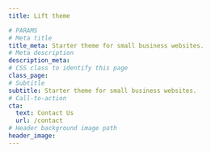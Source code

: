 ```yaml
---
title: Lift theme

# PARAMS
# Meta title
title_meta: Starter theme for small business websites.
# Meta description
description_meta: 
# CSS class to identify this page
class_page: 
# Subtitle
subtitle: Starter theme for small business websites.
# Call-to-action
cta:
  text: Contact Us
  url: /contact
# Header background image path
header_image: 
---
```

